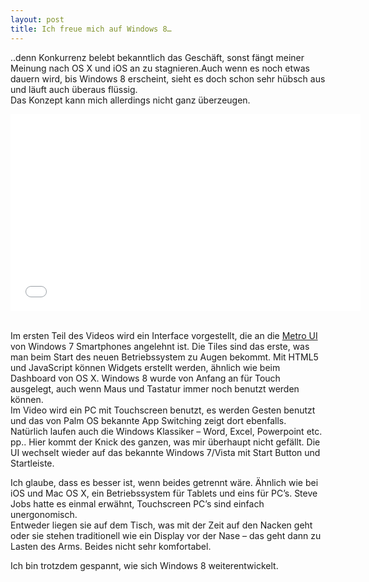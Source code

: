 ```yaml
---
layout: post
title: Ich freue mich auf Windows 8…
---
```


<p>..denn Konkurrenz belebt bekanntlich das Geschäft, sonst fängt meiner Meinung nach OS X und iOS an zu stagnieren.Auch wenn es noch etwas dauern wird, bis Windows 8 erscheint, sieht es doch schon sehr hübsch aus und läuft auch überaus flüssig.
<br>
Das Konzept kann mich allerdings nicht ganz überzeugen.
<br>
<div class="elastic-video"><iframe width="560" height="315" src="//www.youtube.com/embed/p92QfWOw88I?theme=light" frameborder="0" allowfullscreen></iframe></div>
<br></p>

<p>Im ersten Teil des Videos wird ein Interface vorgestellt, die an die <a href="http://en.wikipedia.org/wiki/Metro_(design_language)">Metro UI</a> von Windows 7 Smartphones angelehnt ist. Die Tiles sind das erste, was man beim Start des neuen Betriebssystem zu Augen bekommt. Mit HTML5 und JavaScript können Widgets erstellt werden, ähnlich wie beim Dashboard von OS X. Windows 8 wurde von Anfang an für Touch ausgelegt, auch wenn Maus und Tastatur immer noch benutzt werden können.
<br>
Im Video wird ein PC mit Touchscreen benutzt, es werden Gesten benutzt und das von Palm OS bekannte App Switching zeigt dort ebenfalls. Natürlich laufen auch die Windows Klassiker – Word, Excel, Powerpoint etc. pp.. Hier kommt der Knick des ganzen, was mir überhaupt nicht gefällt. Die UI wechselt wieder auf das bekannte Windows 7/Vista mit Start Button und Startleiste.</p>

<p>Ich glaube, dass es besser ist, wenn beides getrennt wäre. Ähnlich wie bei iOS und Mac OS X, ein Betriebssystem für Tablets und eins für PC’s. Steve Jobs hatte es einmal erwähnt, Touchscreen PC’s sind einfach unergonomisch. 
<br>
Entweder liegen sie auf dem Tisch, was mit der Zeit auf den Nacken geht oder sie stehen traditionell wie ein Display vor der Nase – das geht dann zu Lasten des Arms. Beides nicht sehr komfortabel.</p>

<p>Ich bin trotzdem gespannt, wie sich Windows 8 weiterentwickelt.</p>
